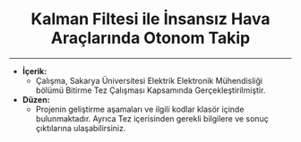 <div align= "center">
<h1>Kalman Filtesi ile İnsansız Hava Araçlarında Otonom Takip</h1>
</div>

<hr/>

- <b> İçerik: </b>
  - Çalışma, Sakarya Üniversitesi Elektrik Elektronik Mühendisliği bölümü Bitirme Tez Çalışması Kapsamında Gerçekleştirilmiştir.
- <b> Düzen: </b>
  - Projenin geliştirme aşamaları ve ilgili kodlar klasör içinde bulunmaktadır. Ayrıca Tez içerisinden gerekli bilgilere ve sonuç çıktılarına ulaşabilirsiniz.
 
    
